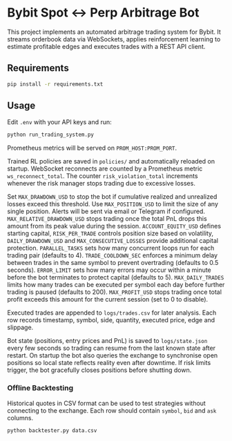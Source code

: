 # Bybit Spot <-> Perp Arbitrage Bot

This project implements an automated arbitrage trading system for Bybit. It streams orderbook data via WebSockets, applies reinforcement learning to estimate profitable edges and executes trades with a REST API client.

## Requirements

```bash
pip install -r requirements.txt
```

## Usage

Edit `.env` with your API keys and run:

```bash
python run_trading_system.py
```

Prometheus metrics will be served on `PROM_HOST:PROM_PORT`.

Trained RL policies are saved in `policies/` and automatically reloaded on
startup. WebSocket reconnects are counted by a Prometheus metric
`ws_reconnect_total`.
The counter `risk_violation_total` increments whenever the risk manager stops
trading due to excessive losses.

Set `MAX_DRAWDOWN_USD` to stop the bot if cumulative realized and unrealized
losses exceed this threshold. Use `MAX_POSITION_USD` to limit the size of any
single position. Alerts will be sent via email or Telegram if configured.
`MAX_RELATIVE_DRAWDOWN_USD` stops trading once the total PnL drops this amount
from its peak value during the session.
`ACCOUNT_EQUITY_USD` defines starting capital, `RISK_PER_TRADE` controls
position size based on volatility, `DAILY_DRAWDOWN_USD` and
`MAX_CONSECUTIVE_LOSSES` provide additional capital protection.
`PARALLEL_TASKS` sets how many concurrent loops run for each trading pair
(defaults to 4).
`TRADE_COOLDOWN_SEC` enforces a minimum delay between trades in the same symbol
to prevent overtrading (defaults to 0.5 seconds).
`ERROR_LIMIT` sets how many errors may occur within a minute before the bot
terminates to protect capital (defaults to 5).
`MAX_DAILY_TRADES` limits how many trades can be executed per symbol each day
before further trading is paused (defaults to 200).
`MAX_PROFIT_USD` stops trading once total profit exceeds this amount for the
current session (set to 0 to disable).

Executed trades are appended to `logs/trades.csv` for later analysis. Each
row records timestamp, symbol, side, quantity, executed price, edge and
slippage.

Bot state (positions, entry prices and PnL) is saved to `logs/state.json`
every few seconds so trading can resume from the last known state after
restart.
On startup the bot also queries the exchange to synchronise open positions
so local state reflects reality even after downtime.
If risk limits trigger, the bot gracefully closes positions before shutting down.

### Offline Backtesting

Historical quotes in CSV format can be used to test strategies without
connecting to the exchange. Each row should contain `symbol`, `bid` and `ask`
columns.

```bash
python backtester.py data.csv
```


